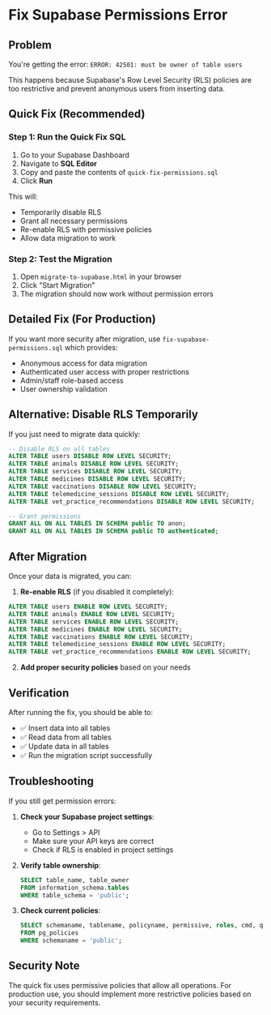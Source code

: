 # Fix Supabase Permissions Error

## Problem
You're getting the error: `ERROR: 42501: must be owner of table users`

This happens because Supabase's Row Level Security (RLS) policies are too restrictive and prevent anonymous users from inserting data.

## Quick Fix (Recommended)

### Step 1: Run the Quick Fix SQL
1. Go to your Supabase Dashboard
2. Navigate to **SQL Editor**
3. Copy and paste the contents of `quick-fix-permissions.sql`
4. Click **Run**

This will:
- Temporarily disable RLS
- Grant all necessary permissions
- Re-enable RLS with permissive policies
- Allow data migration to work

### Step 2: Test the Migration
1. Open `migrate-to-supabase.html` in your browser
2. Click "Start Migration"
3. The migration should now work without permission errors

## Detailed Fix (For Production)

If you want more security after migration, use `fix-supabase-permissions.sql` which provides:
- Anonymous access for data migration
- Authenticated user access with proper restrictions
- Admin/staff role-based access
- User ownership validation

## Alternative: Disable RLS Temporarily

If you just need to migrate data quickly:

```sql
-- Disable RLS on all tables
ALTER TABLE users DISABLE ROW LEVEL SECURITY;
ALTER TABLE animals DISABLE ROW LEVEL SECURITY;
ALTER TABLE services DISABLE ROW LEVEL SECURITY;
ALTER TABLE medicines DISABLE ROW LEVEL SECURITY;
ALTER TABLE vaccinations DISABLE ROW LEVEL SECURITY;
ALTER TABLE telemedicine_sessions DISABLE ROW LEVEL SECURITY;
ALTER TABLE vet_practice_recommendations DISABLE ROW LEVEL SECURITY;

-- Grant permissions
GRANT ALL ON ALL TABLES IN SCHEMA public TO anon;
GRANT ALL ON ALL TABLES IN SCHEMA public TO authenticated;
```

## After Migration

Once your data is migrated, you can:

1. **Re-enable RLS** (if you disabled it completely):
```sql
ALTER TABLE users ENABLE ROW LEVEL SECURITY;
ALTER TABLE animals ENABLE ROW LEVEL SECURITY;
ALTER TABLE services ENABLE ROW LEVEL SECURITY;
ALTER TABLE medicines ENABLE ROW LEVEL SECURITY;
ALTER TABLE vaccinations ENABLE ROW LEVEL SECURITY;
ALTER TABLE telemedicine_sessions ENABLE ROW LEVEL SECURITY;
ALTER TABLE vet_practice_recommendations ENABLE ROW LEVEL SECURITY;
```

2. **Add proper security policies** based on your needs

## Verification

After running the fix, you should be able to:
- ✅ Insert data into all tables
- ✅ Read data from all tables
- ✅ Update data in all tables
- ✅ Run the migration script successfully

## Troubleshooting

If you still get permission errors:

1. **Check your Supabase project settings**:
   - Go to Settings > API
   - Make sure your API keys are correct
   - Check if RLS is enabled in project settings

2. **Verify table ownership**:
   ```sql
   SELECT table_name, table_owner 
   FROM information_schema.tables 
   WHERE table_schema = 'public';
   ```

3. **Check current policies**:
   ```sql
   SELECT schemaname, tablename, policyname, permissive, roles, cmd, qual 
   FROM pg_policies 
   WHERE schemaname = 'public';
   ```

## Security Note

The quick fix uses permissive policies that allow all operations. For production use, you should implement more restrictive policies based on your security requirements.
